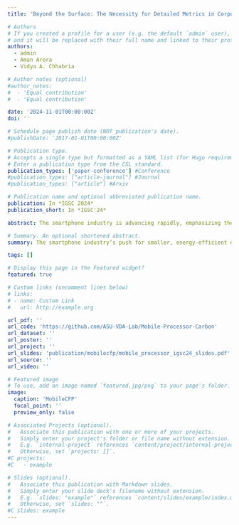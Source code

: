 ```yaml
---
title: 'Beyond the Surface: The Necessity for Detailed Metrics in Corporate Sustainability Reports'

# Authors
# If you created a profile for a user (e.g. the default `admin` user), write the username (folder name) here
# and it will be replaced with their full name and linked to their profile.
authors:
  - admin
  - Aman Arora
  - Vidya A. Chhabria

# Author notes (optional)
#author_notes:
#  - 'Equal contribution'
#  - 'Equal contribution'

date: '2024-11-01T00:00:00Z'
doi: ''

# Schedule page publish date (NOT publication's date).
#publishDate: '2017-01-01T00:00:00Z'

# Publication type.
# Accepts a single type but formatted as a YAML list (for Hugo requirements).
# Enter a publication type from the CSL standard.
publication_types: ['paper-conference'] #Conference
#publication_types: ["article-journal"] #Journal 
#publication_types: ["article"] #Arxiv

# Publication name and optional abbreviated publication name.
publication: In *IGSC 2024*
publication_short: In *IGSC'24*

abstract: The smartphone industry is advancing rapidly, emphasizing the development of smaller, energy-efficient devices with enhanced features. However, this progress often overlooks the significant environmental impacts of these ubiquitous devices. While corporate sustainability reports from mobile product companies aim to address these concerns, they typically provide high-level overviews that obscure critical details, particularly regarding the carbon footprints (CFP) of individual components such as processors and memories. This paper investigates the discrepancy between the overall CFP trends reported and the actual increasing CFP contributions of processors over the years. Through a detailed analysis, the inadequacies in current reporting practices are highlighted, underscoring the necessity for more granular data and metrics in corporate sustainability reports. Specific, detailed metrics are proposed for inclusion in these reports to enhance transparency and help align the chip architecture, design, and manufacturing communities toward addressing relevant sustainability-related challenges.

# Summary. An optional shortened abstract.
summary: The smartphone industry’s push for smaller, energy-efficient devices with advanced features often overlooks environmental impacts. Corporate sustainability reports provide broad overviews, masking critical details, especially about carbon footprints (CFP) of components like processors. This paper examines the gap between reported CFP trends and the rising CFP contributions of processors, highlighting deficiencies in reporting practices. We propose specific metrics to improve transparency and guide chip design and manufacturing toward sustainable solutions.

tags: []

# Display this page in the Featured widget?
featured: true

# Custom links (uncomment lines below)
# links:
# - name: Custom Link
#   url: http://example.org

url_pdf: ''
url_code: 'https://github.com/ASU-VDA-Lab/Mobile-Processor-Carbon'
url_dataset: ''
url_poster: ''
url_project: ''
url_slides: 'publication/mobilecfp/mobile_processor_igsc24_slides.pdf'
url_source: ''
url_video: ''

# Featured image
# To use, add an image named `featured.jpg/png` to your page's folder.
image:
  caption: 'MobileCFP'
  focal_point: ''
  preview_only: false

# Associated Projects (optional).
#   Associate this publication with one or more of your projects.
#   Simply enter your project's folder or file name without extension.
#   E.g. `internal-project` references `content/project/internal-project/index.md`.
#   Otherwise, set `projects: []`.
#C projects:
#C   - example

# Slides (optional).
#   Associate this publication with Markdown slides.
#   Simply enter your slide deck's filename without extension.
#   E.g. `slides: "example"` references `content/slides/example/index.md`.
#   Otherwise, set `slides: ""`.
#C slides: example
---
```

